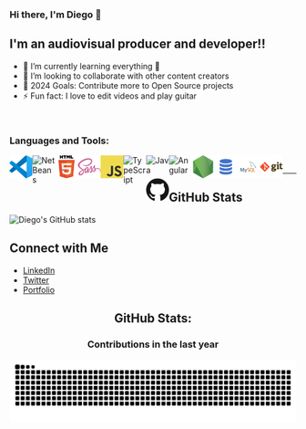 ### Hi there, I'm Diego 👋

## I'm an audiovisual producer and developer!!

- 🌱 I’m currently learning everything 🤣
- 👯 I’m looking to collaborate with other content creators
- 🥅 2024 Goals: Contribute more to Open Source projects
- ⚡ Fun fact: I love to edit videos and play guitar

<br/>

### Languages and Tools:

<img align="left" alt="Visual Studio Code" width="40px" src="https://raw.githubusercontent.com/github/explore/80688e429a7d4ef2fca1e82350fe8e3517d3494d/topics/visual-studio-code/visual-studio-code.png" />
<img align="left" alt="NetBeans" width="40px" src="https://upload.wikimedia.org/wikipedia/commons/9/98/Apache_NetBeans_Logo.svg" />
<img align="left" alt="HTML5" width="40px" src="https://raw.githubusercontent.com/github/explore/80688e429a7d4ef2fca1e82350fe8e3517d3494d/topics/html/html.png" />
<img align="left" alt="Sass" width="40px" src="https://raw.githubusercontent.com/github/explore/80688e429a7d4ef2fca1e82350fe8e3517d3494d/topics/sass/sass.png" />
<img align="left" alt="JavaScript" width="40px" src="https://raw.githubusercontent.com/github/explore/80688e429a7d4ef2fca1e82350fe8e3517d3494d/topics/javascript/javascript.png" />
<img align="left" alt="TypeScript" width="40px" src="https://upload.wikimedia.org/wikipedia/commons/4/4c/Typescript_logo_2020.svg" />
<img align="left" alt="Java" width="40px" src="https://classes.engineering.wustl.edu/cse231/core/images/2/26/Java.png" />
<img align="left" alt="Angular" width="40px" src="https://upload.wikimedia.org/wikipedia/commons/c/cf/Angular_full_color_logo.svg" />
<img align="left" alt="Node.js" width="40px" src="https://raw.githubusercontent.com/github/explore/80688e429a7d4ef2fca1e82350fe8e3517d3494d/topics/nodejs/nodejs.png" />
<img align="left" alt="SQL" width="40px" src="https://raw.githubusercontent.com/github/explore/80688e429a7d4ef2fca1e82350fe8e3517d3494d/topics/sql/sql.png" />
<img align="left" alt="MySQL" width="40px" src="https://raw.githubusercontent.com/github/explore/80688e429a7d4ef2fca1e82350fe8e3517d3494d/topics/mysql/mysql.png" />
<img align="left" alt="Git" width="40px" src="https://raw.githubusercontent.com/github/explore/80688e429a7d4ef2fca1e82350fe8e3517d3494d/topics/git/git.png" />
<img align="left" alt="GitHub" width="40px" src="https://raw.githubusercontent.com/github/explore/78df643247d429f6cc873026c0622819ad797942/topics/github/github.png" />

<br/>

---

## GitHub Stats

![Diego's GitHub stats](https://github-readme-stats.vercel.app/api?username=diegun99&show_icons=true&theme=radical)

## Connect with Me

- [LinkedIn](https://www.linkedin.com/in/yourprofile/)
- [Twitter](https://twitter.com/yourhandle)
- [Portfolio](https://yourportfolio.com)

[website]: https://codeSTACKr.com
[youtube]: https://www.youtube.com/channel/UC9fRuicrYTEm3IhB9rhQcdA
[linkedin]: https://www.linkedin.com/in/diego-armando-corzo-hernandez-794234208/



<h2 align="center">GitHub Stats:</h2>
<div>
  <h3 align="center">Contributions in the last year </h3>
  <!-- <picture>
    <source media="(prefers-color-scheme: dark)" srcset="https://raw.githubusercontent.com/Diegun99/Diegun99/output/github-contribution-grid-snake-dark.svg" />
    <source media="(prefers-color-scheme: light)" srcset="https://raw.githubusercontent.com/Diegun99/Diegun99/output/github-contribution-grid-snake.svg" />
    <img alt="github-snake" src="https://raw.githubusercontent.com/Diegun99/Diegun99/output/github-contribution-grid-snake.svg" />
  </picture> -->

<picture>
  <source media="(prefers-color-scheme: dark)" srcset="https://raw.githubusercontent.com/diegun99/diegun99/output/github-contribution-grid-snake-dark.svg">
  <source media="(prefers-color-scheme: light)" srcset="https://raw.githubusercontent.com/diegun99/diegun99/output/github-contribution-grid-snake.svg">
  <img alt="github contribution grid snake animation" src="https://raw.githubusercontent.com/diegun99/diegun99/output/github-contribution-grid-snake.svg">
</picture>
</div>





